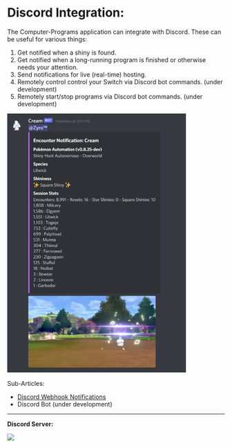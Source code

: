 # Discord Integration:

The Computer-Programs application can integrate with Discord. These can be useful for various things:

1. Get notified when a shiny is found.
2. Get notified when a long-running program is finished or otherwise needs your attention.
3. Send notifications for live (real-time) hosting.
4. Remotely control control your Switch via Discord bot commands. (under development)
5. Remotely start/stop programs via Discord bot commands. (under development)

<img src="images/discord-notifications-0.png" height="600">


Sub-Articles:
- [Discord Webhook Notifications](DiscordWebhooks.md)
- Discord Bot (under development)




<hr>

**Discord Server:** 

[<img src="https://canary.discordapp.com/api/guilds/695809740428673034/widget.png?style=banner2">](https://discord.gg/cQ4gWxN)


